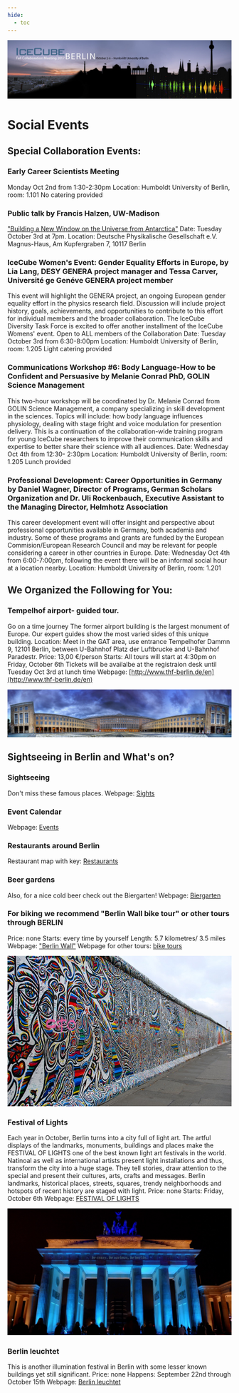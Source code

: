 ```yaml
---
hide:
  - toc
---
```


![2017 Fall Collaboration Meeting](Final-IceCubeCollabBerlin_web-header%20%281%29.jpg)


# Social Events


## Special Collaboration Events:

### Early Career Scientists Meeting

Monday Oct 2nd from 1:30-2:30pm
Location: Humboldt University of Berlin, room: 1.101
No catering provided
 
### Public talk by Francis Halzen, UW-Madison

["Building a New Window on the Universe from Antarctica"](https://meetings.wipac.wisc.edu/sites/meetings/files/images/Abendvortrag_A3.pdf)
Date: Tuesday October 3rd at 7pm.
Location: Deutsche Physikalische Gesellschaft e.V.
Magnus-Haus, Am Kupfergraben 7, 10117 Berlin
 
### IceCube Women's Event: Gender Equality Efforts in Europe, by Lia Lang, DESY GENERA project manager and Tessa Carver, Université ge Genéve GENERA project member

This event will highlight the GENERA project, an ongoing European gender equality effort in the physics research field. Discussion will include project history, goals, achievements, and opportunities to contribute to this effort for individual members and the broader collaboration.
The IceCube Diversity Task Force is excited to offer another installment of the IceCube Womens' event.
Open to ALL members of the Collaboration
Date: Tuesday October 3rd from 6:30-8:00pm
Location: Humboldt University of Berlin, room: 1.205
Light catering provided
 
### Communications Workshop #6: Body Language-How to be Confident and Persuasive by Melanie Conrad PhD, GOLIN Science Management

This two-hour workshop will be coordinated by Dr. Melanie Conrad from GOLIN Science Management, a company specializing in skill development in the sciences. Topics will include: how body language influences physiology, dealing with stage fright and voice modulation for presention delivery. This is a continuation of the collaboration-wide training program for young IceCube researchers to improve their communication skills and expertise to better share their science with all audiences.
Date: Wednesday Oct 4th from 12:30- 2:30pm
Location: Humboldt University of Berlin, room: 1.205
Lunch provided
 
### Professional Development: Career Opportunities in Germany by Daniel Wagner, Director of Programs, German Scholars Organization and Dr. Uli Rockenbauch, Executive Assistant to the Managing Director, Helmhotz Association
This career development event will offer insight and perspective about professional opportunities available in Germany, both academia and industry. Some of these programs and grants are funded by the European Commision/European Research Council and may be relevant for people considering a career in other countries in Europe.
Date: Wednesday Oct 4th from 6:00-7:00pm, following the event there will be an informal social hour at a location nearby.
Location: Humboldt University of Berlin, room: 1.201


## We Organized the Following for You:

### Tempelhof airport- guided tour.

Go on a time journey
The former airport building is the largest monument of Europe. Our expert guides show the most varied sides of this unique building.
Location: Meet in the GAT area, use entrance Tempelhofer Dammn 9, 12101 Berlin, between U-Bahnhof Platz der Luftbrucke and U-Bahnhof Paradestr.
Price: 13,00 €/person
Starts: All tours will start at 4:30pm on Friday, October 6th
Tickets will be availalbe at the registraion desk until Tuesday Oct 3rd at lunch time
Webpage: [http://www.thf-berlin.de/en](http://www.thf-berlin.de/en)

![ ](Flughafen_Tempelhof_Haupteingang.jpg)



## Sightseeing in Berlin and What's on?

### Sightseeing

Don't miss these famous places.
Webpage: [Sights](https://www.visitberlin.de/en/top-sights)
 
### Event Calendar

Webpage: [Events](https://www.visitberlin.de/en/event-calendar-berlin)
 
### Restaurants around Berlin

Restaurant map with key: [Restaurants](https://drive.google.com/open?id=1Ncbh_X82inOcziGCRvwx4N6dw5w&usp=sharing)
 
### Beer gardens

Also, for a nice cold beer check out the Biergarten!
Webpage: [Biergarten](https://www.tip-berlin.de/berliner-biergarten/)
 

### For biking we recommend "Berlin Wall bike tour" or other tours through BERLIN

Price: none
Starts: every time by yourself
Length: 5.7 kilometres/ 3.5 miles
Webpage: ["Berlin Wall"](https://www.visitberlin.de/en/berlin-wall-bike-tour)
Webpage for other tours: [bike tours](https://www.visitberlin.de/en/bike-tour-suggestions)

![ ](berlin-wall-526521_960_720%20%282%29.jpg)


### Festival of Lights

Each year in October, Berlin turns into a city full of light art. The artful displays of the landmarks, monuments, buildings and places make the FESTIVAL OF LIGHTS one of the best known light art festivals in the world. Natinoal as well as international artists present light installations and thus, transform the city into a huge stage. They tell stories, draw attention to the special and present their cultures, arts, crafts and messages. Berlin landmarks, historical places, streets, squares, trendy neighborhoods and hotspots of recent history are staged with light.
Price: none
Starts: Friday, October 6th
Webpage: [FESTIVAL OF LIGHTS](http://festival-of-lights.de/en/)

![ ](2009-10-23_-_Festival_of_Lights_-_Brandenburger_Tor_4.JPG)


### Berlin leuchtet

This is another illumination festival in Berlin with some lesser known buildings yet still significant.
Price: none
Happens: September 22nd through October 15th
Webpage: [Berlin leuchtet](https://meetings.wipac.wisc.edu/Berlin2017/socialevents#:~:text=Webpage%3A-,Berlin%20leuchtet,-%C2%A92023%C2%A0Board)
